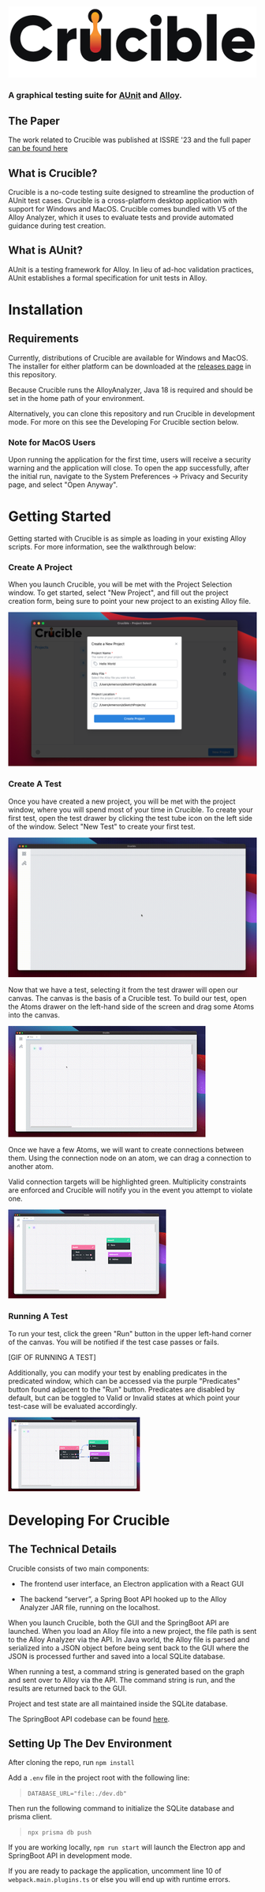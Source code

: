 ![Crucible Logo](src/full_logo/logo_2x.png)
### A graphical testing suite for [AUnit](https://kaiyuanw.github.io/papers/paper5-icst18.pdf) and [Alloy](https://alloytools.org).

## The Paper
The work related to Crucible was published at ISSRE '23 and the full paper [can be found here](https://ieeexplore.ieee.org/document/10299937) 

## What is Crucible?

Crucible is a no-code testing suite designed to streamline the production of AUnit test cases. Crucible is a cross-platform desktop application with support for Windows and MacOS.  Crucible comes bundled with V5 of the Alloy Analyzer, which it uses to evaluate tests and provide automated guidance during test creation.

## What is AUnit?

AUnit is a testing framework for Alloy. In lieu of ad-hoc validation practices, AUnit establishes
a formal specification for unit tests in Alloy.

# Installation

## Requirements
Currently, distributions of Crucible are available for Windows and MacOS.  The installer for either platform can be downloaded at the [releases page](https://github.com/Crucible-Alloy/Crucible/releases) in this repository.

Because Crucible runs the AlloyAnalyzer, Java 18 is required and should be set in the home path of your environment.

Alternatively, you can clone this repository and run Crucible in development mode. For more on this see the Developing For Crucible section below.

### Note for MacOS Users
Upon running the application for the first time, users will receive a security warning and the application will close.  To open the app successfully, after the initial run, navigate to the System Preferences -> Privacy and Security page, and select "Open Anyway".

# Getting Started

Getting started with Crucible is as simple as loading in your existing Alloy scripts.  For more information, see the walkthrough below:

### Create A Project

When you launch Crucible, you will be met with the Project Selection window.  To get started, select "New Project", and fill out the project creation form, being sure to point your new project to an existing Alloy file.

![Project creation form](images/new_project.png)

### Create A Test

Once you have created a new project, you will be met with the project window, where you will spend most of your time in Crucible.  To create your first test, open the test drawer by clicking the test tube icon on the left side of the window.  Select "New Test" to create your first test.

![GIF of test creation](images/test_creation.gif)

Now that we have a test, selecting it from the test drawer will open our canvas.  The canvas is the basis of a Crucible test.  To build our test, open the Atoms drawer on the left-hand side of the screen and drag some Atoms into the canvas.

![GIF of atom being added to canvas](images/add_an_atom.gif)

Once we have a few Atoms, we will want to create connections between them.  Using the connection node on an atom, we can drag a connection to another atom.  

Valid connection targets will be highlighted green.  Multiplicity constraints are enforced and Crucible will notify you in the event you attempt to violate one.

![GIF of atoms being connected](images/add_connections.gif)

### Running A Test

To run your test, click the green "Run" button in the upper left-hand corner of the canvas.  You will be notified if the test case passes or fails.  

[GIF OF RUNNING A TEST]

Additionally, you can modify your test by enabling predicates in the predicated window, which can be accessed via the purple "Predicates" button found adjacent to the "Run" button.  Predicates are disabled by default, but can be toggled to Valid or Invalid states at which point your test-case will be evaluated accordingly.

![GIF of toggling a predicate's state](images/toggle_predicates.gif)

# Developing For Crucible

## The Technical Details

Crucible consists of two main components:  
- The frontend user interface, an Electron application with a React GUI

- The backend “server”, a Spring Boot API hooked up to the Alloy Analyzer JAR file, running on the localhost.

When you launch Crucible, both the GUI and the SpringBoot API are launched.  When you load an Alloy file into a new project, the file path is sent to the Alloy Analyzer via the API.  In Java world, the Alloy file is parsed and serialized into a JSON object before being sent back to the GUI where the JSON is processed further and saved into a local SQLite database.

When running a test, a command string is generated based on the graph and sent over to Alloy via the API. The command string is run, and the results are returned back to the GUI.

Project and test state are all maintained inside the SQLite database.

The SpringBoot API codebase can be found [here](https://github.com/AdamGEmerson/Crucible-API).

## Setting Up The Dev Environment

After cloning the repo, run `npm install`

Add a `.env` file in the project root with the following line:
    
> `DATABASE_URL="file:./dev.db"`

Then run the following command to initialize the SQLite database and prisma client.

> `npx prisma db push`

If you are working locally, `npm run start` will launch the Electron app and SpringBoot API in development mode. 

If you are ready to package the application, uncomment line 10 of `webpack.main.plugins.ts` or else you will end up with runtime errors.

